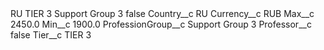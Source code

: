 <?xml version="1.0" encoding="UTF-8"?>
<CustomMetadata xmlns="http://soap.sforce.com/2006/04/metadata" xmlns:xsi="http://www.w3.org/2001/XMLSchema-instance" xmlns:xsd="http://www.w3.org/2001/XMLSchema">
    <label>RU TIER 3 Support Group 3</label>
    <protected>false</protected>
    <values>
        <field>Country__c</field>
        <value xsi:type="xsd:string">RU</value>
    </values>
    <values>
        <field>Currency__c</field>
        <value xsi:type="xsd:string">RUB</value>
    </values>
    <values>
        <field>Max__c</field>
        <value xsi:type="xsd:double">2450.0</value>
    </values>
    <values>
        <field>Min__c</field>
        <value xsi:type="xsd:double">1900.0</value>
    </values>
    <values>
        <field>ProfessionGroup__c</field>
        <value xsi:type="xsd:string">Support Group 3</value>
    </values>
    <values>
        <field>Professor__c</field>
        <value xsi:type="xsd:boolean">false</value>
    </values>
    <values>
        <field>Tier__c</field>
        <value xsi:type="xsd:string">TIER 3</value>
    </values>
</CustomMetadata>
